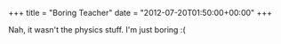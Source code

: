 +++
title = "Boring Teacher"
date = "2012-07-20T01:50:00+00:00"
+++

Nah, it wasn't the physics stuff.  I'm just boring :(
			